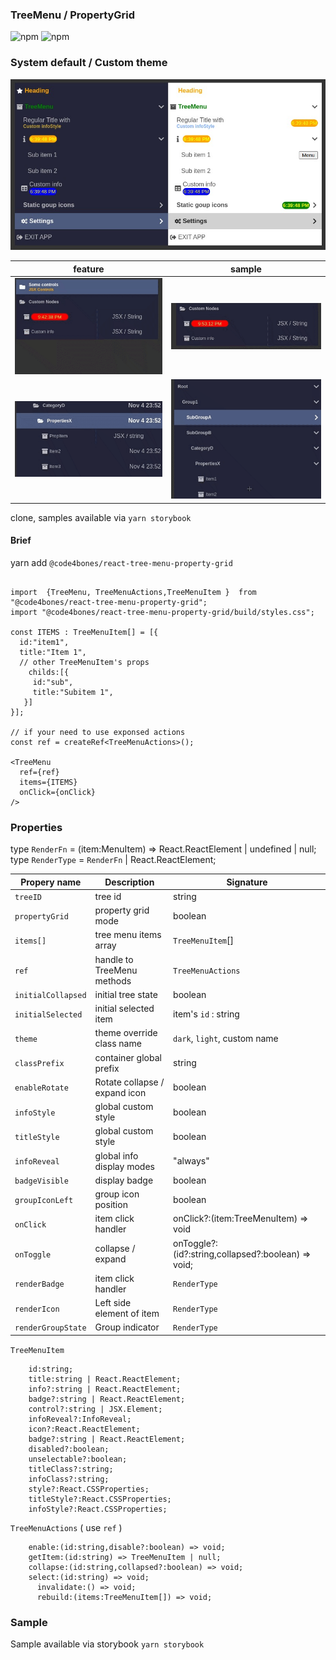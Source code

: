 ### TreeMenu / PropertyGrid

![npm](https://img.shields.io/npm/v/@code4bones/react-tree-menu-property-grid?label=latest) ![npm](https://img.shields.io/npm/dt/@code4bones/react-tree-menu-property-grid?style=flat-square&label=installs)

### System default / Custom theme 

![sample](https://github.com/code4bones/react-c4b-ui/blob/master/img/theme.png?raw=true "sample")

|feature|sample|
|-------|------|
|![cap](https://github.com/code4bones/react-tree-menu-property-grid/blob/master/img/controls.gif?raw=true)|![cap](https://github.com/code4bones/react-tree-menu-property-grid/blob/master/img/reveal.gif?raw=true)  |
![cap](https://github.com/code4bones/react-tree-menu-property-grid/blob/master/img/folders.gif?raw=true)|![cap](https://github.com/code4bones/react-tree-menu-property-grid/blob/master/img/group-right.gif?raw=true)|

clone, samples available via `yarn storybook` 

#### Brief

yarn add `@code4bones/react-tree-menu-property-grid`

```tsx

import  {TreeMenu, TreeMenuActions,TreeMenuItem }  from "@code4bones/react-tree-menu-property-grid";
import "@code4bones/react-tree-menu-property-grid/build/styles.css";

const ITEMS : TreeMenuItem[] = [{
  id:"item1",
  title:"Item 1",
  // other TreeMenuItem's props
    childs:[{
     id:"sub",
     title:"Subitem 1",
   }]
}];

// if your need to use exponsed actions
const ref = createRef<TreeMenuActions>();

<TreeMenu
  ref={ref}
  items={ITEMS}
  onClick={onClick} 
/>

```

### Properties

type `RenderFn` = (item:MenuItem) => React.ReactElement | undefined | null; 
type `RenderType` = `RenderFn` | React.ReactElement; 


| Propery name | Description                    | Signature
| ------------- | ------------------------------ | ---- |
| `treeID` | tree id | string |
| `propertyGrid` | property grid mode | boolean |
| `items[]`      | tree menu items array       | `TreeMenuItem`[] |
| `ref`      | handle to TreeMenu methods       | `TreeMenuActions` |
| `initialCollapsed`   |  initial tree state     | boolean |
| `initialSelected`   |  initial selected item     | item's `id` : string|
| `theme`   | theme override class name     | `dark`, `light`, custom name | 
| `classPrefix`   | container global prefix     | string |
| `enableRotate` | Rotate collapse / expand icon| boolean |
| `infoStyle` | global custom style | boolean |
| `titleStyle` | global custom style | boolean |
| `infoReveal` | global info display modes | "always" | "vertical" | "horizontal" |
| `badgeVisible` | display badge | boolean |
| `groupIconLeft` | group icon position | boolean |
| `onClick`   |  item click handler     | onClick?:(item:TreeMenuItem) => void|
| `onToggle`   |  collapse  / expand     | onToggle?:(id?:string,collapsed?:boolean) => void;|
| `renderBadge`   |  item click handler     | `RenderType` |
| `renderIcon`   |  Left side element of item     | `RenderType` |
| `renderGroupState`   | Group indicator     | `RenderType` |


`TreeMenuItem`

```tsx
    id:string;
    title:string | React.ReactElement;
    info?:string | React.ReactElement;
    badge?:string | React.ReactElement;
    control?:string | JSX.Element;
    infoReveal?:InfoReveal;
    icon?:React.ReactElement;
    badge?:string | React.ReactElement;
    disabled?:boolean;
    unselectable?:boolean;
    titleClass?:string;
    infoClass?:string;
    style?:React.CSSProperties;
    titleStyle?:React.CSSProperties;
    infoStyle?:React.CSSProperties;
```

`TreeMenuActions` ( use `ref` )
```
    enable:(id:string,disable?:boolean) => void;
    getItem:(id:string) => TreeMenuItem | null;
    collapse:(id:string,collapsed?:boolean) => void;
    select:(id:string) => void;
	  invalidate:() => void;
	  rebuild:(items:TreeMenuItem[]) => void;
```

### Sample

Sample available via storybook `yarn storybook`
